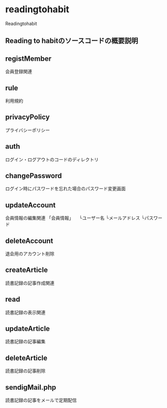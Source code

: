 # readingtohabit
Readingtohabit

## Reading to habitのソースコードの概要説明

## registMember
会員登録関連

## rule
利用規約

## privacyPolicy
プライバシーポリシー

## auth
ログイン・ログアウトのコードのディレクトリ

## changePassword
ログイン時にパスワードを忘れた場合のパスワード変更画面

## updateAccount
会員情報の編集関連
「会員情報」
　└ユーザー名
  └メールアドレス
  └パスワード

## deleteAccount
退会用のアカウント削除

## createArticle
読書記録の記事作成関連

## read
読書記録の表示関連

## updateArticle
読書記録の記事編集

## deleteArticle
読書記録の記事削除

## sendigMail.php
読書記録の記事をメールで定期配信

